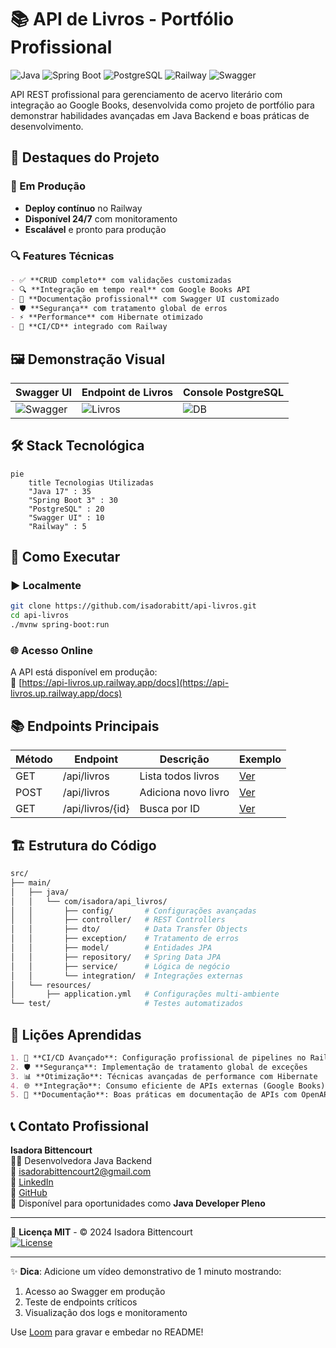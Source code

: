 # 📚 API de Livros - Portfólio Profissional

![Java](https://img.shields.io/badge/Java-17-%23ED8B00?logo=java)
![Spring Boot](https://img.shields.io/badge/Spring_Boot-3.2.5-%236DB33F?logo=spring)
![PostgreSQL](https://img.shields.io/badge/PostgreSQL-16-%23316192?logo=postgresql)
![Railway](https://img.shields.io/badge/Deployed_on-Railway-%230B0D0E?logo=railway)
![Swagger](https://img.shields.io/badge/Swagger-2.5.0-%2385EA2D?logo=swagger)

API REST profissional para gerenciamento de acervo literário com integração ao Google Books, desenvolvida como projeto de portfólio para demonstrar habilidades avançadas em Java Backend e boas práticas de desenvolvimento.

## 🌟 Destaques do Projeto

### 🚀 Em Produção
- **Deploy contínuo** no Railway
- **Disponível 24/7** com monitoramento
- **Escalável** e pronto para produção

### 🔍 Features Técnicas
```markdown
- ✅ **CRUD completo** com validações customizadas
- 🔍 **Integração em tempo real** com Google Books API
- 📄 **Documentação profissional** com Swagger UI customizado
- 🛡️ **Segurança** com tratamento global de erros
- ⚡ **Performance** com Hibernate otimizado
- 🔄 **CI/CD** integrado com Railway
```

## 🖼️ Demonstração Visual

| Swagger UI | Endpoint de Livros | Console PostgreSQL |
|------------|-------------------|-------------------|
| ![Swagger](https://i.imgur.com/example1.png) | ![Livros](https://i.imgur.com/example2.png) | ![DB](https://i.imgur.com/example3.png) |

## 🛠 Stack Tecnológica

```mermaid
pie
    title Tecnologias Utilizadas
    "Java 17" : 35
    "Spring Boot 3" : 30
    "PostgreSQL" : 20
    "Swagger UI" : 10
    "Railway" : 5
```

## 🚀 Como Executar

### ▶️ Localmente
```bash
git clone https://github.com/isadorabitt/api-livros.git
cd api-livros
./mvnw spring-boot:run
```

### 🌐 Acesso Online
A API está disponível em produção:  
🔗 [https://api-livros.up.railway.app/docs](https://api-livros.up.railway.app/docs)

## 📚 Endpoints Principais

| Método | Endpoint       | Descrição          | Exemplo |
|--------|---------------|-------------------|---------|
| GET    | /api/livros   | Lista todos livros | [Ver](img/example-get.png) |
| POST   | /api/livros   | Adiciona novo livro| [Ver](img/example-post.png) |
| GET    | /api/livros/{id} | Busca por ID | [Ver](img/example-get-id.png) |

## 🏗 Estrutura do Código

```bash
src/
├── main/
│   ├── java/
│   │   └── com/isadora/api_livros/
│   │       ├── config/       # Configurações avançadas
│   │       ├── controller/   # REST Controllers
│   │       ├── dto/          # Data Transfer Objects  
│   │       ├── exception/    # Tratamento de erros
│   │       ├── model/        # Entidades JPA
│   │       ├── repository/   # Spring Data JPA
│   │       ├── service/      # Lógica de negócio
│   │       └── integration/  # Integrações externas
│   └── resources/
│       ├── application.yml   # Configurações multi-ambiente
└── test/                     # Testes automatizados
```

## 📌 Lições Aprendidas

```markdown
1. 🔄 **CI/CD Avançado**: Configuração profissional de pipelines no Railway
2. 🛡️ **Segurança**: Implementação de tratamento global de exceções
3. 📊 **Otimização**: Técnicas avançadas de performance com Hibernate
4. 🌐 **Integração**: Consumo eficiente de APIs externas (Google Books)
5. 📄 **Documentação**: Boas práticas em documentação de APIs com OpenAPI
```

## 📞 Contato Profissional

**Isadora Bittencourt**  
👩‍💻 Desenvolvedora Java Backend  
📧 isadorabittencourt2@gmail.com  
🔗 [LinkedIn](https://linkedin.com/in/isadorabitt)  
🐙 [GitHub](https://github.com/isadorabitt)  
💼 Disponível para oportunidades como **Java Developer Pleno**

---

📜 **Licença MIT** - © 2024 Isadora Bittencourt  
[![License](https://img.shields.io/badge/License-MIT-yellow.svg)](https://opensource.org/licenses/MIT)

---

✨ **Dica**: Adicione um vídeo demonstrativo de 1 minuto mostrando:
1. Acesso ao Swagger em produção
2. Teste de endpoints críticos
3. Visualização dos logs e monitoramento

Use [Loom](https://www.loom.com) para gravar e embedar no README!